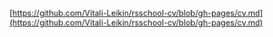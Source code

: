
[https://github.com/Vitali-Leikin/rsschool-cv/blob/gh-pages/cv.md](https://github.com/Vitali-Leikin/rsschool-cv/blob/gh-pages/cv.md)